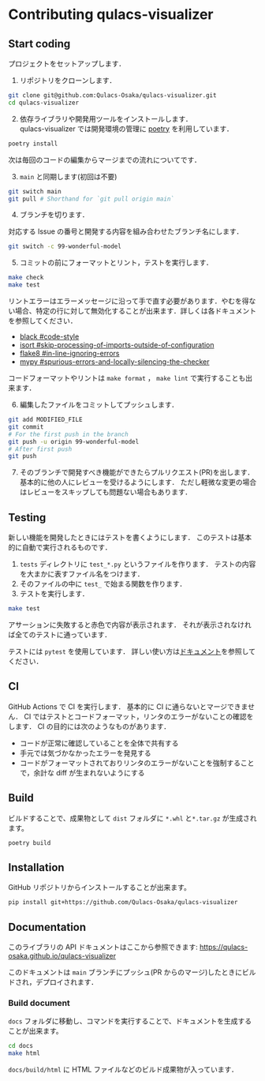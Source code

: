 # Contributing qulacs-visualizer

## Start coding

プロジェクトをセットアップします．

1. リポジトリをクローンします．

```bash
git clone git@github.com:Qulacs-Osaka/qulacs-visualizer.git
cd qulacs-visualizer
```

2. 依存ライブラリや開発用ツールをインストールします．  
qulacs-visualizer では開発環境の管理に [poetry](https://github.com/python-poetry/poetry) を利用しています．

```bash
poetry install
```

次は毎回のコードの編集からマージまでの流れについてです．  

3. `main` と同期します(初回は不要)

```bash
git switch main
git pull # Shorthand for `git pull origin main`
```

4. ブランチを切ります．  

対応する Issue の番号と開発する内容を組み合わせたブランチ名にします．

```bash
git switch -c 99-wonderful-model
```

5. コミットの前にフォーマットとリント，テストを実行します．

```bash
make check
make test
```

リントエラーはエラーメッセージに沿って手で直す必要があります．やむを得ない場合、特定の行に対して無効化することが出来ます．詳しくは各ドキュメントを参照してください．

- [black #code-style](https://black.readthedocs.io/en/stable/the_black_code_style/current_style.html#code-style)
- [isort #skip-processing-of-imports-outside-of-configuration](https://github.com/PyCQA/isort#skip-processing-of-imports-outside-of-configuration)
- [flake8 #in-line-ignoring-errors](https://flake8.pycqa.org/en/latest/user/violations.html#in-line-ignoring-errors)
- [mypy #spurious-errors-and-locally-silencing-the-checker](https://mypy.readthedocs.io/en/stable/common_issues.html#spurious-errors-and-locally-silencing-the-checker)

コードフォーマットやリントは `make format` ， `make lint` で実行することも出来ます．  

6. 編集したファイルをコミットしてプッシュします．

```bash
git add MODIFIED_FILE
git commit
# For the first push in the branch
git push -u origin 99-wonderful-model
# After first push
git push
```

7. そのブランチで開発すべき機能ができたらプルリクエスト(PR)を出します． 基本的に他の人にレビューを受けるようにします． ただし軽微な変更の場合はレビューをスキップしても問題ない場合もあります．

## Testing

新しい機能を開発したときにはテストを書くようにします． このテストは基本的に自動で実行されるものです．

1. `tests` ディレクトリに `test_*.py` というファイルを作ります． テストの内容を大まかに表すファイル名をつけます．
2. そのファイルの中に `test_` で始まる関数を作ります． 
3. テストを実行します．

```bash
make test
```

アサーションに失敗すると赤色で内容が表示されます． それが表示されなければ全てのテストに通っています．

テストには `pytest` を使用しています． 詳しい使い方は[ドキュメント](https://docs.pytest.org/en/6.2.x/)を参照してください．

## CI

GitHub Actions で CI を実行します． 基本的に CI に通らないとマージできません．
CI ではテストとコードフォーマット，リンタのエラーがないことの確認をします．
CI の目的には次のようなものがあります．

- コードが正常に確認していることを全体で共有する
- 手元では気づかなかったエラーを発見する
- コードがフォーマットされておりリンタのエラーがないことを強制することで，余計な diff が生まれないようにする

## Build

ビルドすることで、成果物として `dist` フォルダに `*.whl` と`*.tar.gz` が生成されます。

```bash
poetry build
```

## Installation

GitHub リポジトリからインストールすることが出来ます。

```bash
pip install git+https://github.com/Qulacs-Osaka/qulacs-visualizer
```

## Documentation

このライブラリの API ドキュメントはここから参照できます: https://qulacs-osaka.github.io/qulacs-visualizer

このドキュメントは `main` ブランチにプッシュ(PR からのマージ)したときにビルドされ，デプロイされます．

### Build document

`docs` フォルダに移動し、コマンドを実行することで、ドキュメントを生成することが出来ます。

```bash
cd docs
make html
```

`docs/build/html` に HTML ファイルなどのビルド成果物が入っています．

